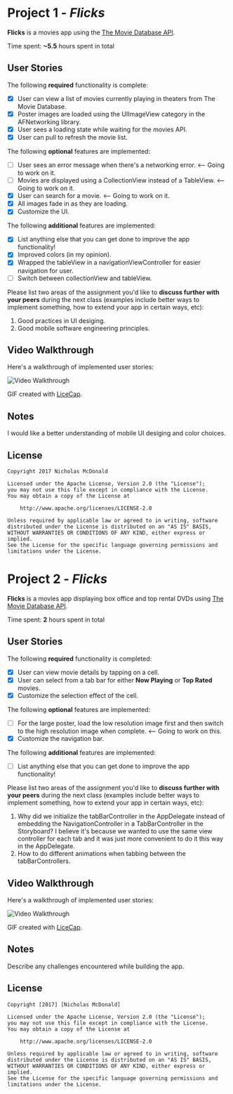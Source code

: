 # Project 1 - *Flicks*

**Flicks** is a movies app using the [The Movie Database API](http://docs.themoviedb.apiary.io/#).

Time spent: **~5.5** hours spent in total

## User Stories

The following **required** functionality is complete:

- [x] User can view a list of movies currently playing in theaters from The Movie Database.
- [x] Poster images are loaded using the UIImageView category in the AFNetworking library.
- [x] User sees a loading state while waiting for the movies API.
- [x] User can pull to refresh the movie list.

The following **optional** features are implemented:

- [ ] User sees an error message when there's a networking error. <-- Going to work on it.
- [ ] Movies are displayed using a CollectionView instead of a TableView. <-- Going to work on it.
- [x] User can search for a movie. <-- Going to work on it.
- [X] All images fade in as they are loading.
- [x] Customize the UI.

The following **additional** features are implemented:

- [X] List anything else that you can get done to improve the app functionality!
- [x] Improved colors (in my opinion).
- [x] Wrapped the tableView in a navigationViewController for easier navigation for user.
- [ ] Switch between collectionView and tableView.

Please list two areas of the assignment you'd like to **discuss further with your peers** during the next class (examples include better ways to implement something, how to extend your app in certain ways, etc):

1. Good practices in UI desiging.
2. Good mobile software engineering principles.

## Video Walkthrough 

Here's a walkthrough of implemented user stories:

<img src='http://imgur.com/5vRTXgN.gif' title='Video Walkthrough' width='' alt='Video Walkthrough' />

GIF created with [LiceCap](http://www.cockos.com/licecap/).

## Notes

I would like a better understanding of mobile UI desiging and color choices.
## License

    Copyright 2017 Nicholas McDonald

    Licensed under the Apache License, Version 2.0 (the "License");
    you may not use this file except in compliance with the License.
    You may obtain a copy of the License at

        http://www.apache.org/licenses/LICENSE-2.0

    Unless required by applicable law or agreed to in writing, software
    distributed under the License is distributed on an "AS IS" BASIS,
    WITHOUT WARRANTIES OR CONDITIONS OF ANY KIND, either express or implied.
    See the License for the specific language governing permissions and
    limitations under the License.
    
# Project 2 - *Flicks*

**Flicks** is a movies app displaying box office and top rental DVDs using [The Movie Database API](http://docs.themoviedb.apiary.io/#).

Time spent: **2** hours spent in total

## User Stories

The following **required** functionality is completed:

- [X] User can view movie details by tapping on a cell.
- [X] User can select from a tab bar for either **Now Playing** or **Top Rated** movies.
- [X] Customize the selection effect of the cell.

The following **optional** features are implemented:

- [ ] For the large poster, load the low resolution image first and then switch to the high resolution image when complete. <-- Going to work on this.
- [X] Customize the navigation bar.

The following **additional** features are implemented:

- [ ] List anything else that you can get done to improve the app functionality!

Please list two areas of the assignment you'd like to **discuss further with your peers** during the next class (examples include better ways to implement something, how to extend your app in certain ways, etc):

1. Why did we initialize the tabBarController in the AppDelegate instead of embedding the NavigationController in a TabBarController in the Storyboard? I believe it's because we wanted to use the same view controller for each tab and it was just more convenient to do it this way in the AppDelegate.
2. How to do different animations when tabbing between the tabBarControllers.

## Video Walkthrough 

Here's a walkthrough of implemented user stories:

<img src='http://i.imgur.com/VRDOXJN.gif' title='Video Walkthrough' width='' alt='Video Walkthrough' />

GIF created with [LiceCap](http://www.cockos.com/licecap/).

## Notes

Describe any challenges encountered while building the app.

## License

    Copyright [2017] [Nicholas McDonald]

    Licensed under the Apache License, Version 2.0 (the "License");
    you may not use this file except in compliance with the License.
    You may obtain a copy of the License at

        http://www.apache.org/licenses/LICENSE-2.0

    Unless required by applicable law or agreed to in writing, software
    distributed under the License is distributed on an "AS IS" BASIS,
    WITHOUT WARRANTIES OR CONDITIONS OF ANY KIND, either express or implied.
    See the License for the specific language governing permissions and
    limitations under the License.
